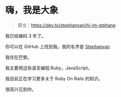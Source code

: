 # 嗨，我是大象

> 原文：<https://dev.to/stephanyan/hi-im-stphane>

我已经编码 3 年了。

你可以在 GitHub 上找到我，我的名字是 [Stephanyan](https://github.com/Stephanyan)

我住在巴黎。

我主要用这些语言编程:Ruby，JavaScript。

我目前正在学习更多关于 Ruby On Rails 的知识。

很高兴见到你。
